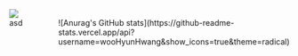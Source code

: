 <img src="https://img.shields.io/badge/asd-#000?style=flat-square&logo=vuedotjs&logoColor=#4FC08D"/>

<div style="grid-template-columns: 1fr 1fr; width: 100%; display: grid; justify-content: space-between;">
  <div>asd</div>
  ![Anurag's GitHub stats](https://github-readme-stats.vercel.app/api?username=wooHyunHwang&show_icons=true&theme=radical)
</div>
